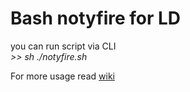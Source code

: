 # Bash notyfire for LD

you can run script via CLI<br>
_>> sh ./notyfire.sh_<br>

For more usage read <a href="https://github.com/NevermoreX0/lucid-dream-tools/wiki/Notyfire">wiki</a>
